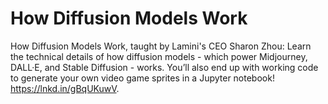 # How Diffusion Models Work

How Diffusion Models Work, taught by Lamini's CEO Sharon Zhou: Learn the technical details of how diffusion models - which power Midjourney, DALL·E, and Stable Diffusion - works. You’ll also end up with working code to generate your own video game sprites in a Jupyter notebook! https://lnkd.in/gBqUKuwV.
